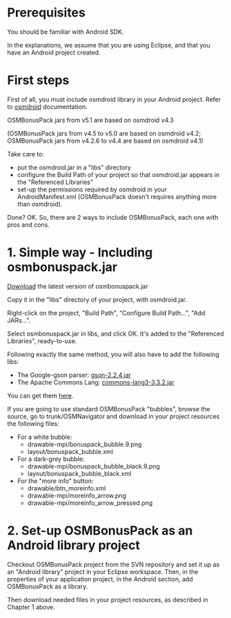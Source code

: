 # Prerequisites #
You should be familiar with Android SDK.

In the explanations, we assume that you are using Eclipse, and that you have an Android project created.

# First steps #
First of all, you must include osmdroid library in your Android project.
Refer to [osmdroid](https://github.com/osmdroid/osmdroid) documentation.

OSMBonusPack jars from v5.1 are based on osmdroid v4.3

(OSMBonusPack jars from v4.5 to v5.0 are based on osmdroid v4.2;
OSMBonusPack jars from v4.2.6 to v4.4 are based on osmdroid v4.1)

Take care to:
  * put the osmdroid.jar in a "libs" directory
  * configure the Build Path of your project so that osmdroid.jar appears in the "Referenced Libraries"
  * set-up the permissions required by osmdroid in your AndroidManifest.xml (OSMBonusPack doesn't requires anything more than osmdroid).

Done? OK. So, there are 2 ways to include OSMBonusPack, each one with pros and cons.


# 1. Simple way - Including osmbonuspack.jar #
[Download](http://code.google.com/p/osmbonuspack/source/browse/#svn%2FBonusPackDownloads) the latest version of osmbonuspack.jar

Copy it in the "libs" directory of your project, with osmdroid.jar.

Right-click on the project, "Build Path", "Configure Build Path...", "Add JARs...".

Select osmbonuspack.jar in libs, and click OK.
It's added to the "Referenced Libraries", ready-to-use.

Following exactly the same method, you will also have to add the following libs:
  * The Google-gson parser: [gson-2.2.4.jar](https://code.google.com/p/google-gson/downloads/list)
  * The Apache Commons Lang: [commons-lang3-3.3.2.jar](http://commons.apache.org/proper/commons-lang/)

You can get them [here](https://code.google.com/p/osmbonuspack/source/browse/#svn%2Ftrunk%2FOSMBonusPack%2Flibs).

If you are going to use standard OSMBonusPack "bubbles", browse the source, go to trunk/OSMNavigator and download in your project resources the following files:
  * For a white bubble:
    * drawable-mpi/bonuspack\_bubble.9.png
    * layout/bonuspack\_bubble.xml
  * For a dark-grey bubble:
    * drawable-mpi/bonuspack\_bubble\_black.9.png
    * layout/bonuspack\_bubble\_black.xml
  * For the "more info" button:
    * drawable/btn\_moreinfo.xml
    * drawable-mpi/moreinfo\_arrow.png
    * drawable-mpi/moreinfo\_arrow\_pressed.png

# 2. Set-up OSMBonusPack as an Android library project #
Checkout OSMBonusPack project from the SVN repository and set it up as an "Android library" project in your Eclipse workspace.
Then, in the properties of your application project, in the Android section, add OSMBonusPack as a library.

Then download needed files in your project resources, as described in Chapter 1 above.